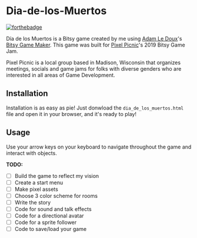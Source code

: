 # Dia-de-los-Muertos

[![forthebadge](https://forthebadge.com/images/badges/built-with-love.svg)](https://forthebadge.com)

Día de los Muertos is a Bitsy game created by me using [Adam Le Doux](https://twitter.com/adamledoux)'s [Bitsy Game Maker](https://ledoux.itch.io/bitsy). This game was built for [Pixel Picnic](https://www.facebook.com/pixelpicnic/)'s 2019 Bitsy Game Jam. 

Pixel Picnic is a local group based in Madison, Wisconsin that organizes meetings, socials and game jams for folks with diverse genders who are interested in all areas of Game Development.

## Installation 
Installation is as easy as pie! Just donwload the ``dia_de_los_muertos.html`` file and open it in your browser, and it's ready to play!

## Usage
Use your arrow keys on your keyboard to navigate throughout the game and interact with objects.

**TODO:** 

- [ ] Build the game to reflect my vision
- [ ] Create a start menu
- [ ] Make pixel assets
- [ ] Choose 3 color scheme for rooms
- [ ] Write the story
- [ ] Code for sound and talk effects
- [ ] Code for a directional avatar
- [ ] Code for a sprite follower
- [ ] Code to save/load your game

